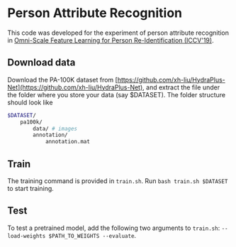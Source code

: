 # Person Attribute Recognition
This code was developed for the experiment of person attribute recognition in [Omni-Scale Feature Learning for Person Re-Identification (ICCV'19)](https://arxiv.org/abs/1905.00953).

## Download data
Download the PA-100K dataset from [https://github.com/xh-liu/HydraPlus-Net](https://github.com/xh-liu/HydraPlus-Net), and extract the file under the folder where you store your data (say $DATASET). The folder structure should look like
```bash
$DATASET/
    pa100k/
        data/ # images
        annotation/
            annotation.mat
```

## Train
The training command is provided in `train.sh`. Run `bash train.sh $DATASET` to start training.

## Test
To test a pretrained model, add the following two arguments to `train.sh`: `--load-weights $PATH_TO_WEIGHTS --evaluate`.
